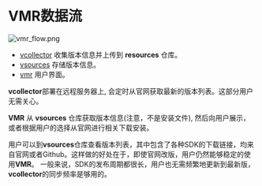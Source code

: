 # VMR数据流

<!-- https://cdn.jsdelivr.net/gh/moqsien/img_repo@main/vmr_install.png -->
![vmr_flow.png](https://cdn.jsdelivr.net/gh/moqsien/img_repo@main/vmr_flow.png)

- [vcollector](https://github.com/gvcgo/vcollector) 收集版本信息并上传到 **resources** 仓库。
- [vsources](https://github.com/gvcgo/vsources) 存储版本信息。
- [vmr](https://github.com/gvcgo/version-manager) 用户界面。

**vcollector**部署在远程服务器上, 会定时从官网获取最新的版本列表。这部分用户无需关心。

**VMR** 从 **vsources** 仓库获取版本信息(注意，不是安装文件), 然后向用户展示，或者根据用户的选择从官网进行相关下载安装。

用户可以到**vsources**仓库查看版本列表，其中包含了各种SDK的下载链接，均来自官网或者Github。这样做的好处在于，即使官网改版，用户仍然能够稳定的使用**VMR**。
一般来说，SDK的发布周期都很长，用户也无需频繁地更新到最新版，**vcollector**的同步频率是够用的。
